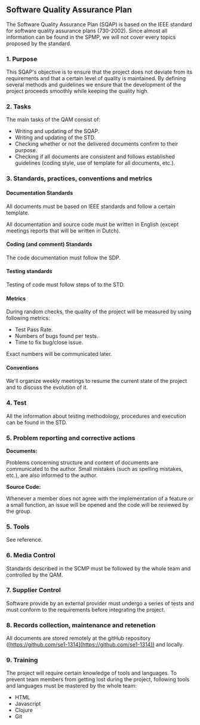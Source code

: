 ## Software Quality Assurance Plan  ##

The Software Quality Assurance Plan (SQAP) is based on the IEEE standard for software quality assurance plans (730-2002). Since almost all information can be found in the SPMP, we will not cover every topics proposed by the standard. 

### 1. Purpose ###

This SQAP's objective is to ensure that the project does not deviate from its requirements and that a certain level of quality is maintained. By defining several methods and guidelines we ensure that the development of the project proceeds smoothly while keeping the quality high.

### 2. Tasks ###

The main tasks of the QAM consist of:

* Writing and updating of the SQAP.
* Writing and updating of the STD.
* Checking whether or not the delivered documents confirm to their purpose.
* Checking if all documents are consistent and follows established guidelines (coding style, use of template for all documents, etc.).

### 3. Standards, practices, conventions and metrics ###

#### Documentation Standards ####

All documents must be based on IEEE standards and follow a certain template.

All documentation and source code must be written in English (except meetings reports that will be written in Dutch).

#### Coding (and comment) Standards ####

The code documentation must follow the SDP.

#### Testing standards ####

Testing of code must follow steps of to the STD.

#### Metrics ####

During random checks, the quality of the project will be measured by using following metrics:

* Test Pass Rate.
* Numbers of bugs found per tests.
* Time to fix bug/close issue.

Exact numbers will be communicated later.

#### Conventions ####

We'll organize weekly meetings to resume the current state of the project and to discuss the evolution of it.

### 4. Test ###

All the information about testing methodology, procedures and execution can be found in the STD.

### 5. Problem reporting and corrective actions ###

**Documents:**

Problems concerning structure and content of documents are communicated to the author. Small mistakes (such as spelling mistakes, etc.), are also informed to the author.

**Source Code:**

Whenever a member does not agree with the implementation of a feature or a small function, an issue will be opened and the code will be reviewed by the group. 

### 5. Tools ###

See reference.

### 6. Media Control ###

Standards described in the SCMP must be followed by the whole team and controlled by the QAM. 

### 7. Supplier Control ###

Software provide by an external provider must undergo a series of tests and must conform to the requirements before integrating the project.

### 8. Records collection, maintenance and retenetion ###

All documents are stored remotely at the gitHub repository ([https://github.com/se1-1314](https://github.com/se1-1314)) and locally.

### 9. Training ###

The project will require certain knowledge of tools and languages. To prevent team members from getting lost during the project, following tools and languages must be mastered by the whole team:

* HTML
* Javascript
* Clojure
* Git
